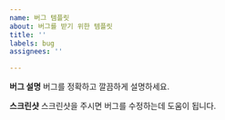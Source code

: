 ```yaml
---
name: 버그 템플릿
about: 버그를 받기 위한 템플릿
title: ''
labels: bug
assignees: ''

---
```


**버그 설명**
버그를 정확하고 깔끔하게 설명하세요.

**스크린샷**
스크린샷을 주시면 버그를 수정하는데 도움이 됩니다.
